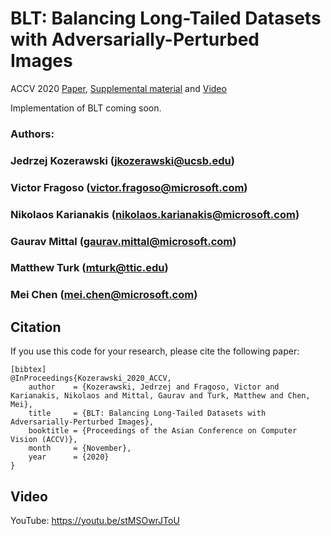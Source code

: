 # BLT: Balancing Long-Tailed Datasets with Adversarially-Perturbed Images
ACCV 2020 [Paper](https://openaccess.thecvf.com/content/ACCV2020/papers/Kozerawski_BLT_Balancing_Long-Tailed_Datasets_with_Adversarially-Perturbed_Images_ACCV_2020_paper.pdf), [Supplemental material](https://openaccess.thecvf.com/content/ACCV2020/supplemental/Kozerawski_BLT_Balancing_Long-Tailed_ACCV_2020_supplemental.pdf) and [Video](https://youtu.be/stMSOwrJToU)

Implementation of BLT coming soon.

### Authors:
### Jedrzej Kozerawski (jkozerawski@ucsb.edu)
### Victor Fragoso (victor.fragoso@microsoft.com)
### Nikolaos Karianakis (nikolaos.karianakis@microsoft.com)
### Gaurav Mittal (gaurav.mittal@microsoft.com)
### Matthew Turk (mturk@ttic.edu)
### Mei Chen (mei.chen@microsoft.com)

## Citation

If you use this code for your research, please cite the following paper:
```
[bibtex]
@InProceedings{Kozerawski_2020_ACCV,
    author    = {Kozerawski, Jedrzej and Fragoso, Victor and Karianakis, Nikolaos and Mittal, Gaurav and Turk, Matthew and Chen, Mei},
    title     = {BLT: Balancing Long-Tailed Datasets with Adversarially-Perturbed Images},
    booktitle = {Proceedings of the Asian Conference on Computer Vision (ACCV)},
    month     = {November},
    year      = {2020}
}
```

## Video
YouTube: https://youtu.be/stMSOwrJToU
